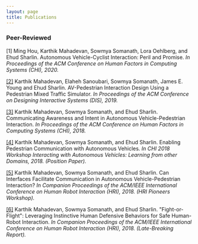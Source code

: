 ```yaml
---
layout: page
title: Publications
---
```


### Peer-Reviewed
[1] Ming Hou, Karthik Mahadevan, Sowmya Somanath, Lora Oehlberg, and Ehud Sharlin. Autonomous Vehicle-Cyclist Interaction: Peril and Promise. _In Proceedings of the ACM Conference on Human Factors in Computing Systems (CHI), 2020._

[[2]](https://drive.google.com/drive/u/1/folders/1e9-xgttLHRV5JhX4ZVXkCuxZ3Iccfyqn) Karthik Mahadevan, Elaheh Sanoubari, Sowmya Somanath, James E. Young and Ehud Sharlin. AV-Pedestrian Interaction Design Using a Pedestrian Mixed Traffic Simulator. _In Proceedings of the ACM Conference on Designing Interactive Systems (DIS), 2019._

[[3]](https://drive.google.com/file/d/1kHu27P6i4ICVxfAhdcj-c53FAUsyFIHQ/view?usp=sharing) Karthik Mahadevan, Sowmya Somanath, and Ehud Sharlin. Communicating Awareness and Intent in Autonomous Vehicle-Pedestrian Interaction. _In Proceedings of the ACM Conference on Human Factors in Computing Systems (CHI), 2018._

[[4]](https://drive.google.com/file/d/1yz_Ei0KA-BRhQC-RPo1XOvE9xAHZFsJr/view?usp=sharing) Karthik Mahadevan, Sowmya Somanath, and Ehud Sharlin. Enabling Pedestrian Communication with Autonomous Vehicles. _In CHI 2018 Workshop Interacting with Autonomous Vehicles: Learning from other Domains, 2018. (Position Paper)._

[[5]](https://drive.google.com/file/d/1-MLe2zwac5-UQhVT_ngllkNW307HPPl-/view?usp=sharing) Karthik Mahadevan, Sowmya Somanath, and Ehud Sharlin. Can Interfaces Facilitate Communication in Autonomous Vehicle-Pedestrian Interaction? _In Companion Proceedings of the ACM/IEEE International Conference on Human Robot Interaction (HRI), 2018. (HRI Pioneers Workshop)._

[[6]](https://drive.google.com/file/d/1GVUzF5KAUW_T3CXbv0FMQ_Ct4Z6veYqv/view?usp=sharing) Karthik Mahadevan, Sowmya Somanath, and Ehud Sharlin. "Fight-or-Flight": Leveraging Instinctive Human Defensive Behaviors for Safe Human-Robot Interaction. _In Companion Proceedings of the ACM/IEEE International Conference on Human Robot Interaction (HRI), 2018. (Late-Breaking Report)._
